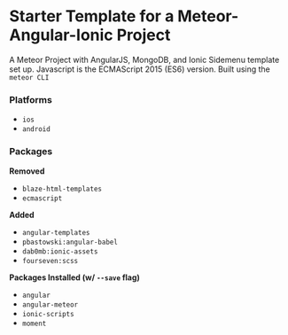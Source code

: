 # Starter Template for a Meteor-Angular-Ionic Project
A Meteor Project with AngularJS, MongoDB, and Ionic Sidemenu template set up. Javascript is the ECMAScript 2015 (ES6) version.
Built using the `meteor CLI`

### Platforms
* `ios`
* `android`

### Packages
**Removed**
* `blaze-html-templates`
* `ecmascript`

**Added**
* `angular-templates`
* `pbastowski:angular-babel`
* `dab0mb:ionic-assets`
* `fourseven:scss`

**Packages Installed (w/ `--save` flag)**
* `angular`
* `angular-meteor`
* `ionic-scripts`
* `moment`
